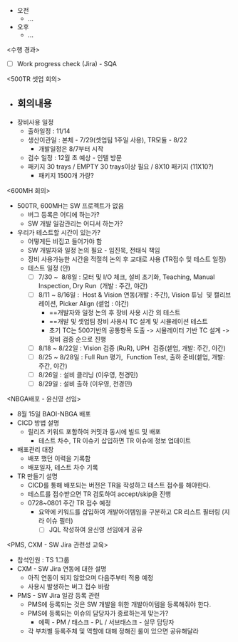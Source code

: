 - 오전
	- ...
- 오후
	- ...

<수행 경과>
- [ ] Work progress check (Jira) - SQA

<500TR 셋업 회의>
- 회의내용
	- 
- 장비사용 일정
	- 출하일정 : 11/14
	- 생산이관일 : 본체 - 7/29(셋업팀 1주일 사용), TR모듈 - 8/22
		- 개발일정은 8/7부터 시작
	- 검수 일정 : 12월 초 예상 - 인텔 방문
	- 패키지 30 trays / EMPTY 30 trays이상 필요 / 8X10 패키지 (11X10?)
		- 패키지 1500개 가량?

<600MH 회의>
- 500TR, 600MH는 SW 프로젝트가 없음
	- 버그 등록은 어디에 하는가?
	- SW 개발 일감관리는 어디서 하는가?
- 우리가 테스트할 시간이 있는가?
	- 어떻게든 비집고 들어가야 함
	- SW 개발자와 일정 논의 필요 - 임진묵, 전태식 책임
	- 장비 사용가능한 시간을 적절히 논의 후 교대로 사용 (TR접수 및 테스트 일정)
	- 테스트 일정 (안)
		- [ ] 7/30 ~  8/8일 : 모터 및 I/O 체크, 설비 초기화, Teaching, Manual Inspection, Dry Run  (개발 : 주간, 야간)
		- [ ] 8/11 ~ 8/16일 :  Host & Vision 연동(개발 : 주간), Vision 튜닝  및 캘리브레이션, Picker Align (셑업 : 야간)
			- ==개발자와 일정 논의 후 장비 사용 시간 외 테스트
			- ==개발 및 셋업팀 장비 사용시 TC 설계 및 시뮬레이션 테스트
			- 초기 TC는 500기반의 공통항목 도출 -> 시뮬레이터 기반 TC 설계 -> 장비 검증 순으로 진행
		- [ ] 8/18 ~ 8/22일 : Vision 검증 (RuR), UPH  검증(셑업, 개발: 주간, 야간)
		- [ ] 8/25 ~ 8/28일 : Full Run 평가,  Function Test, 출하 준비(셑업, 개발: 주간, 야간)
		- [ ] 8/26일 : 설비 클리닝 (이우영, 천경민)
		- [ ] 8/29일 : 설비 출하 (이우영, 천경민)

<NBGA배포 - 윤신영 선임>
- 8월 15일 BAOI-NBGA 배포
- CICD 방법 설명
	- 릴리즈 키워드 포함하여 커밋과 동시에 빌드 및 배포
		- 테스트 차수, TR 이슈키 삽입하면 TR 이슈에 정보 업데이트
- 배포관리 대장
	- 배포 했던 이력을 기록함
	- 배포일자, 테스트 차수 기록
- TR 만들기 설명
	- CICD를 통해 배포되는 버전은 TR을 작성하고 테스트 접수를 해야한다.
	- 테스트를 접수받으면 TR 검토하여 accept/skip을 진행
	- 0728~0801 주간 TR 접수 예정
		- 요약에 키워드를 삽입하여 개발아이템임을 구분하고 CR 리스트 필터링 (지라 이슈 필터)
			- [ ] JQL 작성하여 윤신영 선임에게 공유

<PMS, CXM - SW Jira 관련성 교육>
- 참석인원 : TS 1그룹
- CXM - SW Jira 연동에 대한 설명
	- 아직 연동이 되지 않았으며 다음주부터 적용 예정
	- 사용시 발생하는 버그 접수 바람
- PMS - SW Jira 일감 등록 관련
	- PMS에 등록되는 것은 SW 개발을 위한 개발아이템을 등록해줘야 한다.
	- PMS에 등록되는 이슈의 담당자가 종료하는게 맞는가?
		- 에픽 - PM / 태스크 - PL / 서브태스크 - 실무 담당자
	- 각 부처별 등록주체 및 역할에 대해 정해진 룰이 있으면 공유해달라
